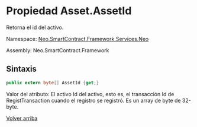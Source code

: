 # Propiedad Asset.AssetId

Retorna el id del activo.

Namespace: [Neo.SmartContract.Framework.Services.Neo](../../AntShares.md)

Assembly: Neo.SmartContract.Framework

## Sintaxis

```c#
public extern byte[] AssetId {get;}
```

Valor del atributo: El activo Id del activo, esto es, el transacción Id de RegistTransaction cuando el registro se registró.
Es un array de byte de 32-byte.



[Volver arriba](../Asset.md)
